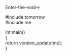 Enter-the-void->

#include tomorrow  
#include me  

int main()  
{  
        return version_update(me);  
}
<!---
Ashique-1010/Ashique-1010 is a ✨ special ✨ repository because its `README.md` (this file) appears on your GitHub profile.
You can click the Preview link to take a look at your changes.
--->
